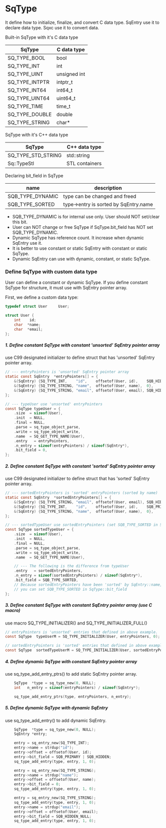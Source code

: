 # SqType

It define how to initialize, finalize, and convert C data type.
SqEntry use it to declare data type. Sqxc use it to convert data.

Built-in SqType with it's C data type

| SqType          | C data type  |
| --------------- | ------------ |
| SQ_TYPE_BOOL    | bool         |
| SQ_TYPE_INT     | int          |
| SQ_TYPE_UINT    | unsigned int |
| SQ_TYPE_INTPTR  | intptr_t     |
| SQ_TYPE_INT64   | int64_t      |
| SQ_TYPE_UINT64  | uint64_t     |
| SQ_TYPE_TIME    | time_t       |
| SQ_TYPE_DOUBLE  | double       |
| SQ_TYPE_STRING  | char*        |

SqType with it's C++ data type

| SqType                 | C++ data type  |
| ---------------------- | -------------- |
| SQ_TYPE_STD_STRING     | std::string    |
| Sq::TypeStl<Container> | STL containers |

Declaring bit_field in SqType

| name             | description                            | 
| ---------------- | -------------------------------------- |
| SQB_TYPE_DYNAMIC | type can be changed and freed          |
| SQB_TYPE_SORTED  | type->entry is sorted by SqEntry.name  |

* SQB_TYPE_DYNAMIC is for internal use only. User should NOT set/clear this bit.
* User can NOT change or free SqType if SqType.bit_field has NOT set SQB_TYPE_DYNAMIC.
* Dynamic SqType has reference count. It increase when dynamic SqEntry use it.
* It is better to use constant or static SqEntry with constant or static SqType.
* Dynamic SqEntry can use with dynamic, constant, or static SqType.

### Define SqType with custom data type
User can define a constant or dynamic SqType. If you define constant SqType for structure, it must use with SqEntry pointer array.

First, we define a custom data type:
```c
typedef struct User     User;

struct User {
	int    id;
	char  *name;
	char  *email;
};
```

##### 1. Define constant SqType with constant 'unsorted' SqEntry pointer array
use C99 designated initializer to define struct that has 'unsorted' SqEntry pointer array.

```c
// --- entryPointers is 'unsorted' SqEntry pointer array
static const SqEntry  *entryPointers[] = {
	&(SqEntry) {SQ_TYPE_INT,    "id",    offsetof(User, id),    SQB_HIDDEN},
	&(SqEntry) {SQ_TYPE_STRING, "name",  offsetof(User, name),  0},
	&(SqEntry) {SQ_TYPE_STRING, "email", offsetof(User, email), SQB_HIDDEN_NULL},
};

// --- typeUser use 'unsorted' entryPointers
const SqType typeUser = {
	.size  = sizeof(User),
	.init  = NULL,
	.final = NULL,
	.parse = sq_type_object_parse,
	.write = sq_type_object_write,
	.name  = SQ_GET_TYPE_NAME(User),
	.entry   = entryPointers,
	.n_entry = sizeof(entryPointers) / sizeof(SqEntry*),
	.bit_field = 0,
};
```

##### 2. Define constant SqType with constant 'sorted' SqEntry pointer array

use C99 designated initializer to define struct that has 'sorted' SqEntry pointer array.

```c
// --- sortedEntryPointers is 'sorted' entryPointers (sorted by name)
static const SqEntry  *sortedEntryPointers[] = {
	&(SqEntry) {SQ_TYPE_STRING, "email", offsetof(User, email), SQB_HIDDEN_NULL},
	&(SqEntry) {SQ_TYPE_INT,    "id",    offsetof(User, id),    SQB_PRIMARY | SQB_HIDDEN},
	&(SqEntry) {SQ_TYPE_STRING, "name",  offsetof(User, name),  0},
};

// --- sortedTypeUser use sortedEntryPointers (set SQB_TYPE_SORTED in SqType::bit_field)
const SqType sortedTypeUser = {
	.size  = sizeof(User),
	.init  = NULL,
	.final = NULL,
	.parse = sq_type_object_parse,
	.write = sq_type_object_write,
	.name  = SQ_GET_TYPE_NAME(User),

	// --- The following is the difference from typeUser
	.entry   = sortedEntryPointers,
	.n_entry = sizeof(sortedEntryPointers) / sizeof(SqEntry*),
	.bit_field = SQB_TYPE_SORTED,
	// Because sortedEntryPointers have been 'sorted' by SqEntry::name,
	// you can set SQB_TYPE_SORTED in SqType::bit_field
};
```

##### 3. Define constant SqType with constant SqEntry pointer array (use C macro)

use macro SQ_TYPE_INITIALIZER() and SQ_TYPE_INITIALIZER_FULL()
```c
// entryPointers is 'unsorted' entries that defined in above example.
const SqType  typeUserM = SQ_TYPE_INITIALIZER(User, entryPointers, 0);

// sortedEntryPointers is 'sorted' entries that defined in above example.
const SqType  sortedTypeUserM = SQ_TYPE_INITIALIZER(User, sortedEntryPointers, SQB_TYPE_SORTED);
```

##### 4. Define dynamic SqType with constant SqEntry pointer array

use sq_type_add_entry_ptrs() to add static SqEntry pointer array.
```c
	SqType  *type = sq_type_new(0, NULL);
	int   n_entry = sizeof(entryPointers) / sizeof(SqEntry*);

	sq_type_add_entry_ptrs(type, entryPointers, n_entry);
```

##### 5. Define dynamic SqType with dynamic SqEntry

use sq_type_add_entry() to add dynamic SqEntry.
```c
	SqType  *type = sq_type_new(0, NULL);
	SqEntry *entry;

	entry = sq_entry_new(SQ_TYPE_INT);
	entry->name = strdup("id");
	entry->offset = offsetof(User, id);
	entry->bit_field = SQB_PRIMARY | SQB_HIDDEN;
	sq_type_add_entry(type, entry, 1, 0);

	entry = sq_entry_new(SQ_TYPE_STRING);
	entry->name = strdup("name");
	entry->offset = offsetof(User, name);
	entry->bit_field = 0;
	sq_type_add_entry(type, entry, 1, 0);

	entry = sq_entry_new(SQ_TYPE_STRING);
	sq_type_add_entry(type, entry, 1, 0);
	entry->name = strdup("email");
	entry->offset = offsetof(User, email);
	entry->bit_field = SQB_HIDDEN_NULL;
	sq_type_add_entry(type, entry, 1, 0);
```
